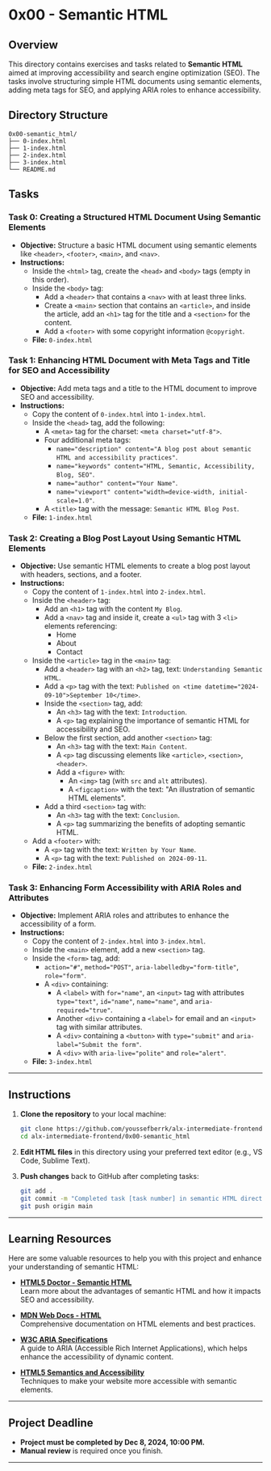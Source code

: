 # 0x00 - Semantic HTML

## Overview
This directory contains exercises and tasks related to **Semantic HTML** aimed at improving accessibility and search engine optimization (SEO). The tasks involve structuring simple HTML documents using semantic elements, adding meta tags for SEO, and applying ARIA roles to enhance accessibility.

## Directory Structure

```
0x00-semantic_html/
├── 0-index.html
├── 1-index.html
├── 2-index.html
├── 3-index.html
└── README.md
```

## Tasks

### Task 0: Creating a Structured HTML Document Using Semantic Elements
- **Objective:** Structure a basic HTML document using semantic elements like `<header>`, `<footer>`, `<main>`, and `<nav>`.
- **Instructions:**
  - Inside the `<html>` tag, create the `<head>` and `<body>` tags (empty in this order).
  - Inside the `<body>` tag:
    - Add a `<header>` that contains a `<nav>` with at least three links.
    - Create a `<main>` section that contains an `<article>`, and inside the article, add an `<h1>` tag for the title and a `<section>` for the content.
    - Add a `<footer>` with some copyright information `@copyright`.
  - **File:** `0-index.html`

### Task 1: Enhancing HTML Document with Meta Tags and Title for SEO and Accessibility
- **Objective:** Add meta tags and a title to the HTML document to improve SEO and accessibility.
- **Instructions:**
  - Copy the content of `0-index.html` into `1-index.html`.
  - Inside the `<head>` tag, add the following:
    - A `<meta>` tag for the charset: `<meta charset="utf-8">`.
    - Four additional meta tags:
      - `name="description" content="A blog post about semantic HTML and accessibility practices"`.
      - `name="keywords" content="HTML, Semantic, Accessibility, Blog, SEO"`.
      - `name="author" content="Your Name"`.
      - `name="viewport" content="width=device-width, initial-scale=1.0"`.
    - A `<title>` tag with the message: `Semantic HTML Blog Post`.
  - **File:** `1-index.html`

### Task 2: Creating a Blog Post Layout Using Semantic HTML Elements
- **Objective:** Use semantic HTML elements to create a blog post layout with headers, sections, and a footer.
- **Instructions:**
  - Copy the content of `1-index.html` into `2-index.html`.
  - Inside the `<header>` tag:
    - Add an `<h1>` tag with the content `My Blog`.
    - Add a `<nav>` tag and inside it, create a `<ul>` tag with 3 `<li>` elements referencing:
      - Home
      - About
      - Contact
  - Inside the `<article>` tag in the `<main>` tag:
    - Add a `<header>` tag with an `<h2>` tag, text: `Understanding Semantic HTML`.
    - Add a `<p>` tag with the text: `Published on <time datetime="2024-09-10">September 10</time>`.
    - Inside the `<section>` tag, add:
      - An `<h3>` tag with the text: `Introduction`.
      - A `<p>` tag explaining the importance of semantic HTML for accessibility and SEO.
    - Below the first section, add another `<section>` tag:
      - An `<h3>` tag with the text: `Main Content`.
      - A `<p>` tag discussing elements like `<article>`, `<section>`, `<header>`.
      - Add a `<figure>` with:
        - An `<img>` tag (with `src` and `alt` attributes).
        - A `<figcaption>` with the text: "An illustration of semantic HTML elements".
    - Add a third `<section>` tag with:
      - An `<h3>` tag with the text: `Conclusion`.
      - A `<p>` tag summarizing the benefits of adopting semantic HTML.
  - Add a `<footer>` with:
    - A `<p>` tag with the text: `Written by Your Name`.
    - A `<p>` tag with the text: `Published on 2024-09-11`.
  - **File:** `2-index.html`

### Task 3: Enhancing Form Accessibility with ARIA Roles and Attributes
- **Objective:** Implement ARIA roles and attributes to enhance the accessibility of a form.
- **Instructions:**
  - Copy the content of `2-index.html` into `3-index.html`.
  - Inside the `<main>` element, add a new `<section>` tag.
  - Inside the `<form>` tag, add:
    - `action="#"`, `method="POST"`, `aria-labelledby="form-title"`, `role="form"`.
    - A `<div>` containing:
      - A `<label>` with `for="name"`, an `<input>` tag with attributes `type="text"`, `id="name"`, `name="name"`, and `aria-required="true"`.
      - Another `<div>` containing a `<label>` for email and an `<input>` tag with similar attributes.
      - A `<div>` containing a `<button>` with `type="submit"` and `aria-label="Submit the form"`.
      - A `<div>` with `aria-live="polite"` and `role="alert"`.
  - **File:** `3-index.html`

---

## Instructions

1. **Clone the repository** to your local machine:
   ```bash
   git clone https://github.com/youssefberrk/alx-intermediate-frontend.git
   cd alx-intermediate-frontend/0x00-semantic_html
   ```

2. **Edit HTML files** in this directory using your preferred text editor (e.g., VS Code, Sublime Text).

3. **Push changes** back to GitHub after completing tasks:
   ```bash
   git add .
   git commit -m "Completed task [task number] in semantic HTML directory"
   git push origin main
   ```

---

## Learning Resources
Here are some valuable resources to help you with this project and enhance your understanding of semantic HTML:

- **[HTML5 Doctor - Semantic HTML](http://html5doctor.com/)**  
  Learn more about the advantages of semantic HTML and how it impacts SEO and accessibility.

- **[MDN Web Docs - HTML](https://developer.mozilla.org/en-US/docs/Web/HTML)**  
  Comprehensive documentation on HTML elements and best practices.

- **[W3C ARIA Specifications](https://www.w3.org/TR/wai-aria/)**  
  A guide to ARIA (Accessible Rich Internet Applications), which helps enhance the accessibility of dynamic content.

- **[HTML5 Semantics and Accessibility](https://www.w3.org/WAI/WCAG21/Techniques/general/G58.html)**  
  Techniques to make your website more accessible with semantic elements.

---

## Project Deadline
- **Project must be completed by Dec 8, 2024, 10:00 PM.**
- **Manual review** is required once you finish.

---
